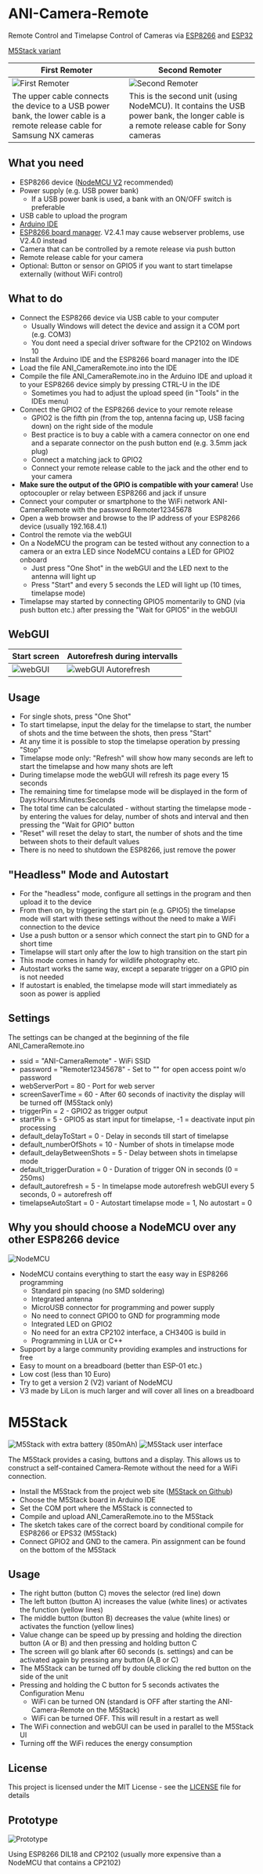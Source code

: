 # ANI-Camera-Remote
Remote Control and Timelapse Control of Cameras via [ESP8266](https://en.wikipedia.org/wiki/ESP8266) and [ESP32](https://en.wikipedia.org/wiki/ESP32)

[M5Stack variant](#m5stack)

First Remoter | Second Remoter
------------- | -------------
![First Remoter](misc/First_Remoter.jpg) |![Second Remoter](misc/Second_Remoter.jpg)
The upper cable connects the device to a USB power bank, the lower cable is a remote release cable for Samsung NX cameras|This is the second unit (using NodeMCU).  It contains the USB power bank, the longer cable is a remote release cable for Sony cameras

What you need
-
* ESP8266 device ([NodeMCU V2](https://en.wikipedia.org/wiki/NodeMCU) recommended)
* Power supply (e.g. USB power bank)
  * If a USB power bank is used, a bank with an ON/OFF switch is preferable
* USB cable to upload the program
* [Arduino IDE](https://www.arduino.cc/en/Main/Software)
* [ESP8266 board manager](http://www.instructables.com/id/Quick-Start-to-Nodemcu-ESP8266-on-Arduino-IDE/). V2.4.1 may cause webserver problems, use V2.4.0 instead
* Camera that can be controlled by a remote release via push button
* Remote release cable for your camera
* Optional: Button or sensor on GPIO5 if you want to start timelapse externally (without WiFi control)

What to do
-
* Connect the ESP8266 device via USB cable to your computer
  * Usually Windows will detect the device and assign it a COM port (e.g. COM3)
  * You dont need a special driver software for the CP2102 on Windows 10
* Install the Arduino IDE and the ESP8266 board manager into the IDE
* Load the file ANI_CameraRemote.ino into the IDE
* Compile the file ANI_CameraRemote.ino in the Arduino IDE and upload it to your ESP8266 device simply by pressing CTRL-U in the IDE
  * Sometimes you had to adjust the upload speed (in "Tools" in the IDEs menu)
* Connect the GPIO2 of the ESP8266 device to your remote release 
  * GPIO2 is the fifth pin (from the top, antenna facing up, USB facing down) on the right side of the module
  * Best practice is to buy a cable with a camera connector on one end and a separate connector on the push button end (e.g. 3.5mm jack plug)
  * Connect a matching jack to GPIO2
  * Connect your remote release cable to the jack and the other end to your camera  
* **__Make sure the output of the GPIO is compatible with your camera!__** Use optocoupler or relay between ESP8266 and jack if unsure
* Connect your computer or smartphone to the WiFi network ANI-CameraRemote with the password Remoter12345678
* Open a web browser and browse to the IP address of your ESP8266 device (usually 192.168.4.1)
* Control the remote via the webGUI
* On a NodeMCU the program can be tested without any connection to a camera or an extra LED since NodeMCU contains a LED for GPIO2 onboard
  * Just press "One Shot" in the webGUI and the LED next to the antenna will light up
  * Press "Start" and every 5 seconds the LED will light up (10 times, timelapse mode)
* Timelapse may started by connecting GPIO5 momentarily to GND (via push button etc.) after pressing the "Wait for GPIO5" in the webGUI

WebGUI
-
Start screen | Autorefresh during intervalls
------------ | -------------
![webGUI](misc/webGUI_ANI_Camera_Remote.png)|![webGUI Autorefresh](misc/webGUI_ANI_Camera_Remote_autorefresh.png)

Usage
-
* For single shots, press "One Shot"
* To start timelapse, input the delay for the timelapse to start, the number of shots and the time between the shots, then press "Start"
* At any time it is possible to stop the timelapse operation by pressing "Stop"
* Timelapse mode only: "Refresh" will show how many seconds are left to start the timelapse and how many shots are left 
* During timelapse mode the webGUI will refresh its page every 15 seconds
* The remaining time for timelapse mode will be displayed in the form of Days:Hours:Minutes:Seconds
* The total time can be calculated - without starting the timelapse mode - by entering the values for delay, number of shots and interval and then pressing the "Wait for GPIO" button
* "Reset" will reset the delay to start, the number of shots and the time between shots to their default values
* There is no need to shutdown the ESP8266, just remove the power

"Headless" Mode and Autostart
-
* For the "headless" mode, configure all settings in the program and then upload it to the device
* From then on, by triggering the start pin (e.g. GPIO5) the timelapse mode will start with these settings without the need to make a WiFi connection to the device
* Use a push button or a sensor which connect the start pin to GND for a short time
* Timelapse will start only after the low to high transition on the start pin
* This mode comes in handy for wildlife photography etc.
* Autostart works the same way, except a separate trigger on a GPIO pin is not needed
* If autostart is enabled, the timelapse mode will start immediately as soon as power is applied

Settings
-
The settings can be changed at the beginning of the file ANI_CameraRemote.ino
* ssid = "ANI-CameraRemote" - WiFi SSID
* password = "Remoter12345678" - Set to "" for open access point w/o password
* webServerPort = 80 - Port for web server
* screenSaverTime = 60 - After 60 seconds of inactivity the display will be turned off (M5Stack only)
* triggerPin = 2 - GPIO2 as trigger output
* startPin = 5 - GPIO5 as start input for timelapse, -1 = deactivate input pin processing
* default_delayToStart = 0 - Delay in seconds till start of timelapse
* default_numberOfShots = 10 - Number of shots in timelapse mode
* default_delayBetweenShots = 5 - Delay between shots in timelapse mode
* default_triggerDuration = 0 - Duration of trigger ON in seconds (0 = 250ms)
* default_autorefresh = 5 - In timelapse mode autorefresh webGUI every 5 seconds, 0 = autorefresh off
* timelapseAutoStart = 0 - Autostart timelapse mode = 1, No autostart = 0

Why you should choose a NodeMCU over any other ESP8266 device
-
![NodeMCU](misc/NodeMCU_1s.jpg)
* NodeMCU contains everything to start the easy way in ESP8266 programming
  * Standard pin spacing (no SMD soldering)
  * Integrated antenna
  * MicroUSB connector for programming and power supply
  * No need to connect GPIO0 to GND for programming mode
  * Integrated LED on GPIO2
  * No need for an extra CP2102 interface, a CH340G is build in	
  * Programming in LUA or C++
* Support by a large community providing examples and instructions for free
* Easy to mount on a breadboard (better than ESP-01 etc.)
* Low cost (less than 10 Euro)
* Try to get a version 2 (V2) variant of NodeMCU
* V3 made by LiLon is much larger and will cover all lines on a breadboard

# M5Stack
![M5Stack with extra battery (850mAh)](misc/M5Stack.jpg)
![M5Stack user interface](misc/M5Stack_UI.jpg)

The M5Stack provides a casing, buttons and a display. This allows us to construct a self-contained Camera-Remote without the need for a WiFi connection.
* Install the M5Stack from the project web site ([M5Stack on Github](https://github.com/m5stack/M5Stack))
* Choose the M5Stack board in Arduino IDE
* Set the COM port where the M5Stack is connected to
* Compile and upload ANI_CameraRemote.ino to the M5Stack
 * The sketch takes care of the correct board by conditional compile for ESP8266 or EPS32 (M5Stack)
* Connect GPIO2 and GND to the camera. Pin assignment can be found on the bottom of the M5Stack

Usage
-
* The right button (button C) moves the selector (red line) down
* The left button (button A) increases the value (white lines) or activates the function (yellow lines)
* The middle button (button B) decreases the value (white lines) or activates the function (yellow lines)
* Value change can be speed up by pressing and holding the direction button (A or B) and then pressing and holding button C
* The screen will go blank after 60 seconds (s. settings) and can be activated again by pressing any button (A,B or C)
* The M5Stack can be turned off by double clicking the red button on the side of the unit
* Pressing and holding the C button for 5 seconds activates the Configuration Menu
  * WiFi can be turned ON (standard is OFF after starting the ANI-Camera-Remote on the M5Stack)
  * WiFi can be turned OFF. This will result in a restart as well
* The WiFi connection and webGUI can be used in parallel to the M5Stack UI  
* Turning off the WiFi reduces the energy consumption

License
-
This project is licensed under the MIT License - see the [LICENSE](LICENSE) file for details

Prototype
-
![Prototype](misc/Remoter_Prototype.jpg)

Using ESP8266 DIL18 and CP2102 (usually more expensive than a NodeMCU that contains a CP2102)
